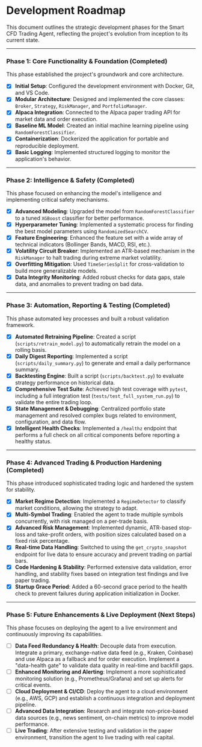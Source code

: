 # Development Roadmap

This document outlines the strategic development phases for the Smart CFD Trading Agent, reflecting the project's evolution from inception to its current state.

---

### Phase 1: Core Functionality & Foundation (Completed)

This phase established the project's groundwork and core architecture.

- [x] **Initial Setup**: Configured the development environment with Docker, Git, and VS Code.
- [x] **Modular Architecture**: Designed and implemented the core classes: `Broker`, `Strategy`, `RiskManager`, and `PortfolioManager`.
- [x] **Alpaca Integration**: Connected to the Alpaca paper trading API for market data and order execution.
- [x] **Baseline ML Model**: Created an initial machine learning pipeline using `RandomForestClassifier`.
- [x] **Containerization**: Dockerized the application for portable and reproducible deployment.
- [x] **Basic Logging**: Implemented structured logging to monitor the application's behavior.

---

### Phase 2: Intelligence & Safety (Completed)

This phase focused on enhancing the model's intelligence and implementing critical safety mechanisms.

- [x] **Advanced Modeling**: Upgraded the model from `RandomForestClassifier` to a tuned `XGBoost` classifier for better performance.
- [x] **Hyperparameter Tuning**: Implemented a systematic process for finding the best model parameters using `RandomizedSearchCV`.
- [x] **Feature Engineering**: Enhanced the feature set with a wide array of technical indicators (Bollinger Bands, MACD, RSI, etc.).
- [x] **Volatility Circuit Breaker**: Implemented an ATR-based mechanism in the `RiskManager` to halt trading during extreme market volatility.
- [x] **Overfitting Mitigation**: Used `TimeSeriesSplit` for cross-validation to build more generalizable models.
- [x] **Data Integrity Monitoring**: Added robust checks for data gaps, stale data, and anomalies to prevent trading on bad data.

---

### Phase 3: Automation, Reporting & Testing (Completed)

This phase automated key processes and built a robust validation framework.

- [x] **Automated Retraining Pipeline**: Created a script (`scripts/retrain_model.py`) to automatically retrain the model on a rolling basis.
- [x] **Daily Digest Reporting**: Implemented a script (`scripts/daily_summary.py`) to generate and email a daily performance summary.
- [x] **Backtesting Engine**: Built a script (`scripts/backtest.py`) to evaluate strategy performance on historical data.
- [x] **Comprehensive Test Suite**: Achieved high test coverage with `pytest`, including a full integration test (`tests/test_full_system_run.py`) to validate the entire trading loop.
- [x] **State Management & Debugging**: Centralized portfolio state management and resolved complex bugs related to environment, configuration, and data flow.
- [x] **Intelligent Health Checks**: Implemented a `/healthz` endpoint that performs a full check on all critical components before reporting a healthy status.

---

### Phase 4: Advanced Trading & Production Hardening (Completed)

This phase introduced sophisticated trading logic and hardened the system for stability.

- [x] **Market Regime Detection**: Implemented a `RegimeDetector` to classify market conditions, allowing the strategy to adapt.
- [x] **Multi-Symbol Trading**: Enabled the agent to trade multiple symbols concurrently, with risk managed on a per-trade basis.
- [x] **Advanced Risk Management**: Implemented dynamic, ATR-based stop-loss and take-profit orders, with position sizes calculated based on a fixed risk percentage.
- [x] **Real-time Data Handling**: Switched to using the `get_crypto_snapshot` endpoint for live data to ensure accuracy and prevent trading on partial bars.
- [x] **Code Hardening & Stability**: Performed extensive data validation, error handling, and stability fixes based on integration test findings and live paper trading.
- [x] **Startup Grace Period**: Added a 60-second grace period to the health check to prevent failures during application initialization in Docker.

---

### Phase 5: Future Enhancements & Live Deployment (Next Steps)

This phase focuses on deploying the agent to a live environment and continuously improving its capabilities.

- [ ] **Data Feed Redundancy & Health**: Decouple data from execution. Integrate a primary, exchange-native data feed (e.g., Kraken, Coinbase) and use Alpaca as a fallback and for order execution. Implement a "data-health gate" to validate data quality in real-time and backfill gaps.
- [ ] **Enhanced Monitoring and Alerting**: Implement a more sophisticated monitoring solution (e.g., Prometheus/Grafana) and set up alerts for critical events.
- [ ] **Cloud Deployment & CI/CD**: Deploy the agent to a cloud environment (e.g., AWS, GCP) and establish a continuous integration and deployment pipeline.
- [ ] **Advanced Data Integration**: Research and integrate non-price-based data sources (e.g., news sentiment, on-chain metrics) to improve model performance.
- [ ] **Live Trading**: After extensive testing and validation in the paper environment, transition the agent to live trading with real capital.
